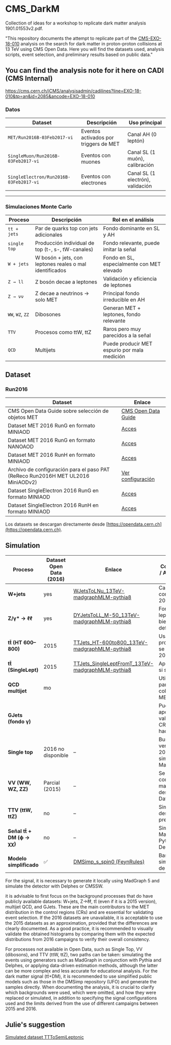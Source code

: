# CMS_DarkM
Collection of ideas for a workshop to replicate dark matter analysis 1901.01553v2.pdf.

"This repository documents the attempt to replicate part of the [CMS-EXO-18-010](https://www.arxiv.org/pdf/1901.01553) analysis on the search for dark matter in proton-proton collisions at 13 TeV using CMS Open Data. Here you will find the datasets used, analysis scripts, event selection, and preliminary results based on public data."

## You can find the analysis note for it here on CADI (CMS Internal)
https://cms.cern.ch/iCMS/analysisadmin/cadilines?line=EXO-18-010&tp=an&id=2085&ancode=EXO-18-010


###  Datos 

| Dataset                             | Descripción                                   | Uso principal                      |
|-------------------------------------|-----------------------------------------------|------------------------------------|
| `MET/Run2016B-03Feb2017-vi`         | Eventos activados por triggers de MET         | Canal AH (0 leptón)                |
| `SingleMuon/Run2016B-03Feb2017-vi`  | Eventos con muones                            | Canal SL (1 muón), calibración     |
| `SingleElectron/Run2016B-03Feb2017-vi` | Eventos con electrones                      | Canal SL (1 electrón), validación  |

---

###  Simulaciones Monte Carlo

| Proceso            | Descripción                                             | Rol en el análisis                              |
|--------------------|---------------------------------------------------------|--------------------------------------------------|
| `tt + jets`        | Par de quarks top con jets adicionales                  | Fondo dominante en SL y AH                      |
| `single top`       | Producción individual de top (t-, s-, tW-canales)       | Fondo relevante, puede imitar la señal          |
| `W + jets`         | W bosón + jets, con leptones reales o mal identificados | Fondo en SL, especialmente con MET elevado      |
| `Z → ll`           | Z bosón decae a leptones                                | Validación y eficiencia de leptones             |
| `Z → νν`           | Z decae a neutrinos → solo MET                          | Principal fondo irreducible en AH               |
| `WW`, `WZ`, `ZZ`   | Dibosones                                               | Generan MET + leptones, fondo relevante          |
| `TTV`              | Procesos como ttW, ttZ                                  | Raros pero muy parecidos a la señal             |
| `QCD`              | Multijets                                               | Puede producir MET espurio por mala medición    |


## Dataset
### Run2016

| Dataset | Enlace |
|--------------|--------|
| CMS Open Data Guide sobre selección de objetos MET | [CMS Open Data Guide](https://cms-opendata-guide.web.cern.ch/analysis/selection/objects/met/) |
| Dataset MET 2016 RunG en formato MINIAOD | [Acces](https://opendata.cern.ch/record/30509) |
| Dataset MET 2016 RunG en formato NANOAOD | [Acces](https://opendata.cern.ch/record/30526) |
| Dataset MET 2016 RunH en formato MINIAOD | [Acces](https://opendata.cern.ch/record/30542) |
| Archivo de configuración para el paso PAT (ReReco Run2016H MET UL2016 MiniAODv2) | [Ver configuración](https://opendata-qa.cern.ch/record/30453?utm) |
| Dataset SingleElectron 2016 RunG en formato MINIAOD | [Acces](https://opendata.cern.ch/record/30512) |
| Dataset SingleElectron 2016 RunH en formato MINIAOD | [Acces](https://opendata.cern.ch/record/30545) |

Los datasets se descargan directamente desde [https://opendata.cern.ch](https://opendata.cern.ch).

## Simulation

| Proceso               | Dataset Open Data (2016) | Enlace                                                                                  | Comentario / Alternativa                              |
|------------------------|---------------------------|------------------------------------------------------------------------------------------|--------------------------------------------------------|
| **W+jets**             | yes                        | [WJetsToLNu_13TeV-madgraphMLM-pythia8](https://opendata.cern.ch/record/69710)           | Campaña completa en 2016.                             |
| **Z/γ\* → ℓℓ**         | yes                        | [DYJetsToLL_M-50_13TeV-madgraphMLM-pythia8](https://opendata.cern.ch/record/35671)      | Fondo leptónico bien definido.                        |
| **tt̄ (HT 600–800)**   |  2015               | [TTJets_HT-600to800_13TeV-madgraphMLM-pythia8](https://opendata.cern.ch/record/19946)   | Usar como proxy si no se encuentra 2016.              |
| **tt̄ (SingleLept)**   |  2015               | [TTJets_SingleLeptFromT_13TeV-madgraphMLM-pythia8](https://opendata.cern.ch/record/19938) | Aprox válida si se justifica.                         |
| **QCD multijet**       |  mo          |         | Utilizable para validar colas de MET.                 |
| **GJets (fondo γ)**    |                        |                | Puede apoyar validación en CR hadrónicos.             |
| **Single top**         |2016 no disponible      | –                                                                                        | Buscar versiones 2015 o simular con MadGraph.         |
| **VV (WW, WZ, ZZ)**    | Parcial (2015)          | –                                                                                        | Se puede combinar manualmente desde Open Data 2015.   |
| **TTV (ttW, ttZ)**     | no                         | –                                                                                        | Simular si se desea alta precisión.                   |
| **Señal tt̄ + DM (ϕ → χχ)** | no                   | –                                                                                        | Simular con MadGraph + Pythia + Delphes.              |
| **Modelo simplificado**| ✅                         | [DMSimp_s_spin0 (FeynRules)](https://feynrules.irmp.ucl.ac.be/wiki/DMsimp)              | Base para simulación de señal.                        |


For the signal, it is necessary to generate it locally using MadGraph 5 and simulate the detector with Delphes or CMSSW.

it is advisable to first focus on the background processes that do have publicly available datasets: W+jets, Z→ℓℓ, tt̄ (even if it is a 2015 version), multijet QCD, and GJets. These are the main contributors to the MET distribution in the control regions (CRs) and are essential for validating event selection. If the 2016 datasets are unavailable, it is acceptable to use the 2015 datasets as an approximation, provided that the differences are clearly documented. As a good practice, it is recommended to visually validate the obtained histograms by comparing them with the expected distributions from 2016 campaigns to verify their overall consistency.

For processes not available in Open Data, such as Single Top, VV (dibosons), and TTV (ttW, ttZ), two paths can be taken: simulating the events using generators such as MadGraph in conjunction with Pythia and Delphes, or applying data-driven estimation methods, although the latter can be more complex and less accurate for educational analysis. For the dark matter signal (tt̄+DM), it is recommended to use simplified public models such as those in the DMSimp repository (UFO) and generate the samples directly. When documenting the analysis, it is crucial to clarify which backgrounds were used, which were omitted, and how they were replaced or simulated, in addition to specifying the signal configurations used and the limits derived from the use of different campaigns between 2015 and 2016.

## Julie's suggestion

[Simulated dataset TTToSemiLeptonic](https://opendata.cern.ch/record/67993)
